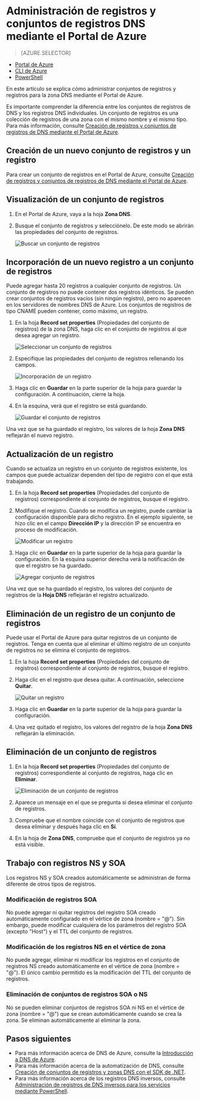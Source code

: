 <properties
   pageTitle="Administración de conjuntos de registros y registros de DNS mediante el Portal de Azure | Microsoft Azure"
   description="Administración de conjuntos de registros y registros de DNS al hospedar el dominio en DNS de Azure."
   services="dns"
   documentationCenter="na"
   authors="cherylmc"
   manager="carmonm"
   editor=""
   tags="azure-resource-manager"/>

<tags
   ms.service="dns"
   ms.devlang="na"
   ms.topic="article"
   ms.tgt_pltfrm="na"
   ms.workload="infrastructure-services"
   ms.date="08/16/2016"
   ms.author="cherylmc"/>

# Administración de registros y conjuntos de registros DNS mediante el Portal de Azure


> [AZURE.SELECTOR]
- [Portal de Azure](dns-operations-recordsets-portal.md)
- [CLI de Azure](dns-operations-recordsets-cli.md)
- [PowerShell](dns-operations-recordsets.md)


En este artículo se explica cómo administrar conjuntos de registros y registros para la zona DNS mediante el Portal de Azure.

Es importante comprender la diferencia entre los conjuntos de registros de DNS y los registros DNS individuales. Un conjunto de registros es una colección de registros de una zona con el mismo nombre y el mismo tipo. Para más información, consulte [Creación de registros y conjuntos de registros de DNS mediante el Portal de Azure](dns-getstarted-create-recordset-portal.md).

## Creación de un nuevo conjunto de registros y un registro

Para crear un conjunto de registros en el Portal de Azure, consulte [Creación de registros y conjuntos de registros de DNS mediante el Portal de Azure](dns-getstarted-create-recordset-portal.md).


## Visualización de un conjunto de registros

1. En el Portal de Azure, vaya a la hoja **Zona DNS**.

2. Busque el conjunto de registros y selecciónelo. De este modo se abrirán las propiedades del conjunto de registros.

	![Buscar un conjunto de registros](./media/dns-operations-recordsets-portal/searchset500.png)


## Incorporación de un nuevo registro a un conjunto de registros

Puede agregar hasta 20 registros a cualquier conjunto de registros. Un conjunto de registros no puede contener dos registros idénticos. Se pueden crear conjuntos de registros vacíos (sin ningún registro), pero no aparecen en los servidores de nombres DNS de Azure. Los conjuntos de registros de tipo CNAME pueden contener, como máximo, un registro.


1. En la hoja **Record set properties** (Propiedades del conjunto de registros) de la zona DNS, haga clic en el conjunto de registros al que desea agregar un registro.

	![Seleccionar un conjunto de registros](./media/dns-operations-recordsets-portal/selectset500.png)

2. Especifique las propiedades del conjunto de registros rellenando los campos.

	![Incorporación de un registro](./media/dns-operations-recordsets-portal/addrecord500.png)

2. Haga clic en **Guardar** en la parte superior de la hoja para guardar la configuración. A continuación, cierre la hoja.

3. En la esquina, verá que el registro se está guardando.

	![Guardar el conjunto de registros](./media/dns-operations-recordsets-portal/saving150.png)

Una vez que se ha guardado el registro, los valores de la hoja **Zona DNS** reflejarán el nuevo registro.


## Actualización de un registro

Cuando se actualiza un registro en un conjunto de registros existente, los campos que puede actualizar dependen del tipo de registro con el que está trabajando.

1. En la hoja **Record set properties** (Propiedades del conjunto de registros) correspondiente al conjunto de registros, busque el registro.

2. Modifique el registro. Cuando se modifica un registro, puede cambiar la configuración disponible para dicho registro. En el ejemplo siguiente, se hizo clic en el campo **Dirección IP** y la dirección IP se encuentra en proceso de modificación.

	![Modificar un registro](./media/dns-operations-recordsets-portal/modifyrecord500.png)

3. Haga clic en **Guardar** en la parte superior de la hoja para guardar la configuración. En la esquina superior derecha verá la notificación de que el registro se ha guardado.

	![Agregar conjunto de registros](./media/dns-operations-recordsets-portal/saved150.png)


Una vez que se ha guardado el registro, los valores del conjunto de registros de la **Hoja DNS** reflejarán el registro actualizado.


## Eliminación de un registro de un conjunto de registros

Puede usar el Portal de Azure para quitar registros de un conjunto de registros. Tenga en cuenta que al eliminar el último registro de un conjunto de registros no se elimina el conjunto de registros.

1. En la hoja **Record set properties** (Propiedades del conjunto de registros) correspondiente al conjunto de registros, busque el registro.

2. Haga clic en el registro que desea quitar. A continuación, seleccione **Quitar**.

	![Quitar un registro](./media/dns-operations-recordsets-portal/removerecord500.png)

3. Haga clic en **Guardar** en la parte superior de la hoja para guardar la configuración.

3. Una vez quitado el registro, los valores del registro de la hoja **Zona DNS** reflejarán la eliminación.


## <a name="delete"></a>Eliminación de un conjunto de registros

1. En la hoja **Record set properties** (Propiedades del conjunto de registros) correspondiente al conjunto de registros, haga clic en **Eliminar**.

	![Eliminación de un conjunto de registros](./media/dns-operations-recordsets-portal/deleterecordset500.png)

2. Aparece un mensaje en el que se pregunta si desea eliminar el conjunto de registros.

3. Compruebe que el nombre coincide con el conjunto de registros que desea eliminar y después haga clic en **Sí**.

4. En la hoja de **Zona DNS**, compruebe que el conjunto de registros ya no está visible.


## Trabajo con registros NS y SOA

Los registros NS y SOA creados automáticamente se administran de forma diferente de otros tipos de registros.

### Modificación de registros SOA

No puede agregar ni quitar registros del registro SOA creado automáticamente configurado en el vértice de zona (nombre = "@"). Sin embargo, puede modificar cualquiera de los parámetros del registro SOA (excepto "Host") y el TTL del conjunto de registros.

### Modificación de los registros NS en el vértice de zona

No puede agregar, eliminar ni modificar los registros en el conjunto de registros NS creado automáticamente en el vértice de zona (nombre = "@"). El único cambio permitido es la modificación del TTL del conjunto de registros.

### Eliminación de conjuntos de registros SOA o NS

No se pueden eliminar conjuntos de registros SOA ni NS en el vértice de zona (nombre = "@") que se crean automáticamente cuando se crea la zona. Se eliminan automáticamente al eliminar la zona.

## Pasos siguientes

-   Para más información acerca de DNS de Azure, consulte la [Introducción a DNS de Azure](dns-overview.md).
-   Para más información acerca de la automatización de DNS, consulte [Creación de conjuntos de registros y zonas DNS con el SDK de .NET](dns-sdk.md).
-   Para más información acerca de los registros DNS inversos, consulte [Administración de registros de DNS inversos para los servicios mediante PowerShell](dns-reverse-dns-record-operations-ps.md).

<!---HONumber=AcomDC_0824_2016-->